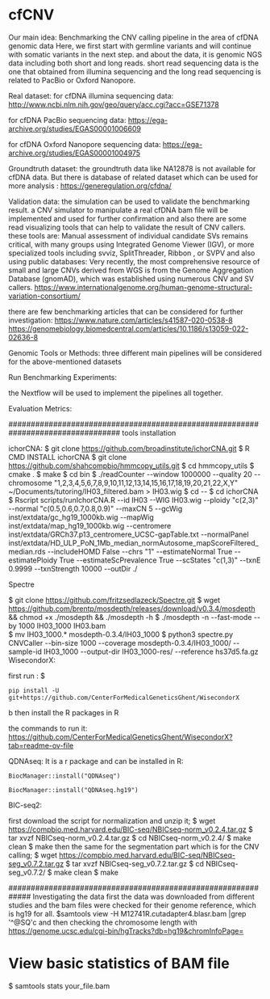 # cfCNV
Our main idea: 
Benchmarking the CNV calling pipeline in the area of cfDNA genomic data
Here, we first start with germline variants and will continue with somatic variants in the next step. and about the data, it is genomic NGS data including both short and long reads. short read sequencing data is the one that obtained from illumina sequencing and the long read sequencing is related to PacBio or Oxford Nanopore.

Real dataset: 
for cfDNA illumina sequencing data: http://www.ncbi.nlm.nih.gov/geo/query/acc.cgi?acc=GSE71378

for cfDNA PacBio sequencing data: https://ega-archive.org/studies/EGAS00001006609

for cfDNA Oxford Nanopore sequencing data: https://ega-archive.org/studies/EGAS00001004975

Groundtruth  dataset:
 the groundtruth data like NA12878 is not available for cfDNA data. But there is database of related dataset which can be used for more analysis :
https://generegulation.org/cfdna/


Validation data:
the simulation can be used to validate the benchmarking result. a CNV simulator to manipulate a real cfDNA bam file will be implemented and used for further confirmation
and also there are some read visualizing tools that can help to validate the result of CNV callers. these tools are:
Manual assessment of individual candidate SVs remains critical, with many groups using Integrated Genome Viewer (IGV), or more specialized tools including svviz, SplitThreader, Ribbon , or SVPV
and also using public databases:
Very recently, the most comprehensive resource of small and large CNVs derived from WGS is from the Genome Aggregation Database (gnomAD), which was established using numerous CNV and SV callers.
https://www.internationalgenome.org/human-genome-structural-variation-consortium/


there are few benchmarking articles that can be considered for further investigation:
https://www.nature.com/articles/s41587-020-0538-8
https://genomebiology.biomedcentral.com/articles/10.1186/s13059-022-02636-8


Genomic Tools or Methods:
three different main pipelines will be considered for the above-mentioned datasets


Run Benchmarking Experiments:

the Nextflow will be used to implement the pipelines all together.

Evaluation Metrics:

#################################################################################
tools installation

ichorCNA:
$ git clone https://github.com/broadinstitute/ichorCNA.git
$ R CMD INSTALL ichorCNA 
$ git clone https://github.com/shahcompbio/hmmcopy_utils.git
$ cd hmmcopy_utils
$ cmake . 
$ make
$ cd bin
$ ./readCounter --window 1000000 --quality 20 --chromosome "1,2,3,4,5,6,7,8,9,10,11,12,13,14,15,16,17,18,19,20,21,22,X,Y" ~/Documents/tutoring/IH03_filtered.bam > IH03.wig
$ cd --
$ cd ichorCNA
$ Rscript scripts/runIchorCNA.R --id IH03 --WIG IH03.wig --ploidy "c(2,3)" --normal "c(0.5,0.6,0.7,0.8,0.9)" --maxCN 5 --gcWig inst/extdata/gc_hg19_1000kb.wig --mapWig inst/extdata/map_hg19_1000kb.wig --centromere inst/extdata/GRCh37.p13_centromere_UCSC-gapTable.txt --normalPanel inst/extdata/HD_ULP_PoN_1Mb_median_normAutosome_mapScoreFiltered_median.rds --includeHOMD False --chrs "1" --estimateNormal True --estimatePloidy True --estimateScPrevalence True --scStates "c(1,3)" --txnE 0.9999 --txnStrength 10000 --outDir ./

 Spectre 

$ git clone https://github.com/fritzsedlazeck/Spectre.git
$ wget https://github.com/brentp/mosdepth/releases/download/v0.3.4/mosdepth && chmod +x ./mosdepth && ./mosdepth -h
$ ./mosdepth -n --fast-mode --by 1000 IH03_1000 IH03.bam  
$ mv  IH03_1000.* mosdepth-0.3.4/IH03_1000
$ python3 spectre.py  CNVCaller  --bin-size 1000  --coverage mosdepth-0.3.4/IH03_1000/ --sample-id IH03_1000 --output-dir IH03_1000-res/ --reference hs37d5.fa.gz
WisecondorX:

first run : $ 
```
pip install -U git+https://github.com/CenterForMedicalGeneticsGhent/WisecondorX
```

b then install the R packages in R 

the commands to run it:
https://github.com/CenterForMedicalGeneticsGhent/WisecondorX?tab=readme-ov-file



QDNAseq:
It is a r package and can be installed in R:
```
BiocManager::install("QDNAseq")
```

```
BiocManager::install("QDNAseq.hg19")
```




BIC-seq2:

 first download the script for normalization and unzip it;
$ wget https://compbio.med.harvard.edu/BIC-seq/NBICseq-norm_v0.2.4.tar.gz
$  tar xvzf NBICseq-norm_v0.2.4.tar.gz
$ cd NBICseq-norm_v0.2.4/
$ make clean
$ make
then the same for the segmentation part which is for the CNV calling;
$ wget https://compbio.med.harvard.edu/BIC-seq/NBICseq-seg_v0.7.2.tar.gz
$ tar xvzf NBICseq-seg_v0.7.2.tar.gz 
$ cd NBICseq-seg_v0.7.2/
$ make clean
$ make



#############################################################
Investigating the data
 first the data was downloaded from different studies and the bam files were checked for their genome reference, which is hg19 for all.
$samtools view -H M12741R.cutadapter4.blasr.bam |grep '^@SQ'c
and then checking the chromosome length with https://genome.ucsc.edu/cgi-bin/hgTracks?db=hg19&chromInfoPage=

# View basic statistics of BAM file

$ samtools stats your_file.bam
